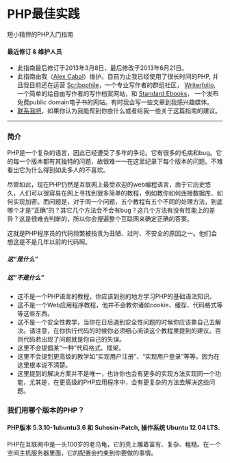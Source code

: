 PHP最佳实践
======
短小精悍的PHP入门指南

#### 最近修订 & 维护人员

- 此指南最后修订于2013年3月8日，最后修改于2013年6月21日。
- 此指南由我（[Alex Cabal](http://baidu.com)）维护。目前为止我已经使用了很长时间的PHP, 并且我目前还在运营 [Scribophile](http://www.scribophile.com/)，一个专业写作者的群组社区， [Writerfolio](http://writerfolio.com/), 一个简单的给自由写作者的写作档案网站，和 [Standard Ebooks](https://standardebooks.com/)， 一个发布免费public domain电子书的网站。有时我会写一些文章到我感兴趣媒体。
- [联系我吧](https://alexcabal.com/contact/)，如果你认为我能帮到你些什么或者给我一些关于这篇指南的建议。

***

### 简介

PHP是一个复杂的语言，因此已经遭受了多年的争论。它有很多的毛病和bug。它的每一个版本都有其独特的问题，故很难一一在这里纪录下每个版本的问题。不难看出它为什么得到如此多人的不喜欢。

尽管如此，现在PHP仍然是互联网上最受欢迎的web编程语言，由于它历史悠久，人们可以很容易在网上寻找到很多简单的教程，例如教你如何连接数据库、如何实现加密。而问题是，对于同一个问题，五个教程有五个不同的处理方法，到底哪个才是“正确”的？其它几个方法会不会有bug？这几个方法有没有性能上的差异？这是很难去判断的，所以你会搜遍整个互联网来确定正确的答案。

这就是PHP程序员的代码频繁被指责为丑陋、过时、不安全的原因之一。他们会想这是不是几年以前的代码啊。


##### 这“是什么”


##### 这“不是什么”

- 这不是一个PHP语言的教程，你应该到别的地方学习PHP的基础语法知识。
- 这不是一个Web应用程序教程，他并不会教你诸如cookie、缓存、代码格式等等这些东西。
- 这不是一个安全性教学，当你在日后遇到安全性问题的时候你应该靠自己去解决。请注意，在你执行代码的时候你必须细心阅读这个教程里提到的建议。否则代码若出现了问题就是你自己的失误。
- 这里不会提倡某“一种”代码格式、框架。
- 这里不会提到更高级的教学如“实现用户注册”、“实现用户登录”等等。因为在这里根本说不清楚。
- 这里提到的解决方案并不是唯一，也许你也会有更多的实现方法实现同一个功能，尤其是，在更高级的PHP应用程序中，会有更复杂的方法去解决这些问题。

### 我们用哪个版本的PHP？

#### PHP版本 5.3.10-1ubuntu3.6 和 Suhosin-Patch, 操作系统 Ubuntu 12.04 LTS.

PHP在互联网中是一头100岁的老乌龟，它的壳上雕着富有、复杂、粗糙。在一个空间主机服务器里面，它的配置会约束到你要做的事情。


